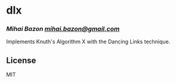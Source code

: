 # dlx
### _Mihai Bazon <mihai.bazon@gmail.com>_

Implements Knuth's Algorithm X with the Dancing Links technique.

## License

MIT
